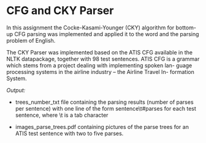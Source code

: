 # CFG and CKY Parser
In this assignment the Cocke-Kasami-Younger (CKY) algorithm for bottom-up CFG parsing was implemented
and applied it to the word and the parsing problem of English.

The CKY Parser was implemented based on the ATIS CFG available in the NLTK datapackage, together with 98 
test sentences. ATIS CFG is a grammar which stems from a project dealing with implementing spoken lan-
guage processing systems in the airline industry – the Airline Travel In-
formation System.

*Output:*

- trees_number_txt file containing the parsing results (number of parses per sentence) with one line of the 
form sentence\t#parses for each test sentence, where \t is a tab character

- images_parse_trees.pdf containing pictures of the parse trees for an ATIS test sentence with two to five parses. 
